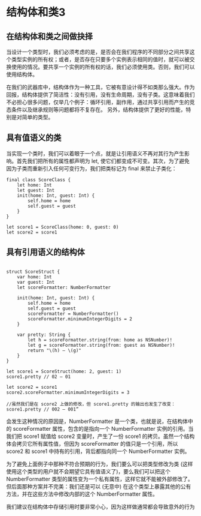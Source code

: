 
# 结构体和类3

## 在结构体和类之间做抉择

当设计一个类型时，我们必须考虑的是，是否会在我们程序的不同部分之间共享这个类型实例的所有权；或者，是否存在只要多个实例表示相同的值时，就可以被交换使用的情况。要共享一个实例的所有权的话，我们必须使用类。否则，我们可以使用结构体。

在我们的武器库中，结构体作为一种工具，它被有意设计得不如类那么强大。作为回报，结构体提供了简洁性：没有引用，没有生命周期，没有子类。这意味着我们不必担心很多问题，仅举几个例子：循环引用，副作用，通过共享引用而产生的竞态条件以及继承规则等问题都将不复存在。
另外，结构体提供了更好的性能，特别是对简单的类型。


## 具有值语义的类
当实现一个类时，我们可以着眼于一个点，就是让引用语义不再对其行为产生影响。首先我们把所有的属性都声明为 let, 使它们都变成不可变。其次，为了避免因为子类而重新引入任何可变行为，我们把类标记为 final 来禁止子类化：

```
final class ScoreClass {
	let home: Int
	let guest: Int
	init(home: Int, guest: Int) {
		self.home = home
		self.guest = guest
	}
}

let score1 = ScoreClass(home: 0, guest: 0)
let score2 = score1
```


## 具有引用语义的结构体
```

struct ScoreStruct {
	var home: Int
	var guest: Int
	let scoreFormatter: NumberFormatter

	init(home: Int, guest: Int) {
		self.home = home
		self.guest = guest
		scoreFormatter = NumberFormatter()
		scoreFormatter.minimumIntegerDigits = 2
	}

	var pretty: String {
		let h = scoreFormatter.string(from: home as NSNumber)!
		let g = scoreFormatter.string(from: guest as NSNumber)!
		return "\(h) – \(g)"
	}
}

let score1 = ScoreStruct(home: 2, guest: 1)
score1.pretty // 02 – 01

let score2 = score1
score2.scoreFormatter.minimumIntegerDigits = 3

//虽然我们是在 score2 上做的修改，但 score1.pretty 的输出也发生了改变：
score1.pretty // 002 – 001”
```
会发生这种情况的原因是，NumberFormatter 是一个类，也就是说，在结构体中的 scoreFormatter 属性，包含的是指向一个 NumberFormatter 实例的引用。当我们把 score1 赋值给 score2 变量时，产生了一份 score1 的拷贝。虽然一个结构体会拷贝它所有属性值，但因为 scoreFormatter 的值只是一个引用，所以 score2 和 score1 中持有的引用，背后都指向同一个 NumberFormatter 实例。

为了避免上面例子中那种不符合预期的行为，我们要么可以把类型修改为类 (这样使用这个类型的用户就不会期望它具有值语义了)，要么我们可以把这个 NumberFormatter 类型的属性变为一个私有属性，这样它就不能被外部修改了。但后面那种方案并不完美：我们还是可以 (无意中) 在这个类型上暴露其他的公有方法，并在这些方法中修改内部的这个 NumberFormatter 属性。

我们建议在结构体中存储引用时要非常小心，因为这样做通常都会导致意外的行为

